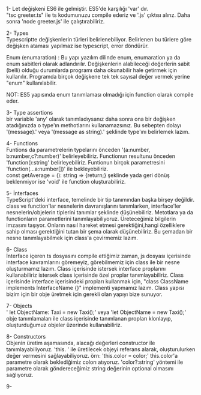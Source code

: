 1- Let değişkeni ES6 ile gelmiştir. ES5'de karşılığı 'var' dır.  
"tsc greeter.ts" ile ts kodumunuzu compile ederiz ve '.js' çıktısı alırız. Daha sonra 'node greeter.js' ile çalıştırabiliriz.  
  
2- Types  
Typescriptte değişkenlerin türleri belirlenebiliyor. Belirlenen bu türlere göre değişken ataması yapılmaz ise typescript, error döndürür.  
  
Enum (enumaration) : Bu yapı yazılım dilinde enum, enumaration ya da enum sabitleri olarak adlandırılır. Değişkenlerin alabileceği değerlerin sabit (belli) olduğu durumlarda programı daha okunabilir hale getirmek için kullanılır. Programda birçok değişkene tek tek sayısal değer vermek yerine "enum" kullanılabilir.  
  
NOT: ES5 yapısında enum tanımlaması olmadığı için function olarak compile eder.  
  
3- Type assertions  
bir variable 'any' olarak tanımladıysanız daha sonra ona bir değişken atadığınızda o type'ın methotlarını kullanamazsınız. Bu sebepten dolayı '(<type>message).' veya '(message as string).' şeklinde type'ını belirlemek lazım.  
  
4- Functions  
Funtions da parametrelerin typelarını önceden '(a:number, b:number,c?:number)' belirleyebiliriz. Functionun resultunu önceden 'function():string' belirleyebiliriz. Funtionun birçok parametresini 'function(...a:number[])' ile bekleyebiliriz.  
const getAverage = (): string => {return;} şeklinde yada geri dönüş beklenmiyor ise 'void' ile function oluşturabiliriz.
  
5- İnterfaces  
TypeScript'deki interface, temelinde bir tip tanımından başka birşey değildir. class ve function'lar nesnelerin davranışlarını tanımlarken, interface'ler nesnelerin/objelerin tiplerini tanımlar şeklinde düşünebiliriz. Metotlara ya da functionların parametlerini tanımlayabiliyoruz. Üreteceğimiz bilgilerin imzasını taşıyor. Onların nasıl hareket etmesi gerektiğini,hangi özelliklere sahip olması gerektiğini tutan bir şema olarak düşünebiliriz. Bu şemadan bir nesne tanımlayabilmek için class'a çevirmemiz lazım.  
  
6- Class  
İnterface içeren ts dosyasını compile ettiğimiz zaman, js dosyası içerisinde interface kavramlarını göremeyiz, görebilmemiz için class ile bir nesne oluşturmamız lazım. Class içerisinde istersek interface proplarını kullanabiliriz istersek class içerisinde özel proplar tanımlayabiliriz. Class içerisinde interface içerisindeki propları kullanmak için, "class ClassName implements İnterfaceName {}" implementi yapmamız lazım. Class yapısı bizim için bir obje üretmek için gerekli olan yapıyı bize sunuyor.  
  
7- Objects  
' let ObjectName: Taxi = new Taxi();' veya 'let ObjectName = new Taxi();' obje tanımlamaları ile class içerisinde tanımlanan propları klonlayıp, oluşturduğumuz objeler üzerinde kullanabiliriz.  
  
8- Constructors  
Objenin üretim aşamasında, alacağı değerleri constructor ile tanımlayabiliyoruz. 'this. ' ile üretilecek objeyi referans alarak, oluşturulurken değer vermesini sağlayabiliyoruz. örn: 'this.color = color;' this.color'a parametre olarak beklediğimiz colorı atıyoruz. 'color?:string' yöntemi ile parametre olarak göndereceğimiz string değerinin optional olmasını sağlıyoruz.  
  
9- 


